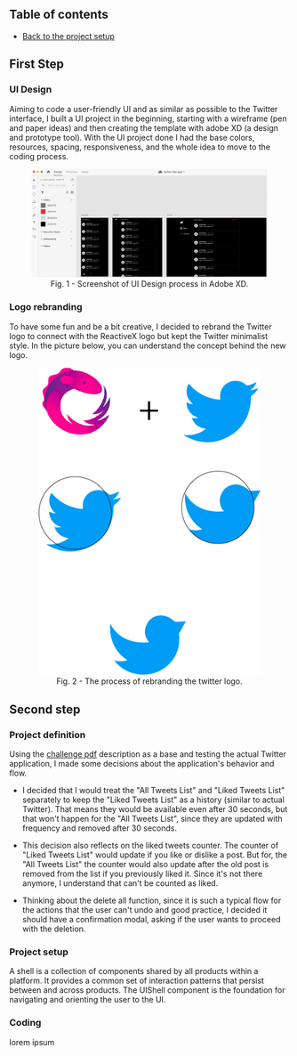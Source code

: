 ## Table of contents

- [Back to the project setup](../README.md)
  
## First Step
### UI Design
  Aiming to code a user-friendly UI and as similar as possible to the Twitter interface, I built a UI project in the beginning, starting with a wireframe (pen and paper ideas) and then creating the template with adobe XD (a design and prototype tool). With the UI project done I had the base colors, resources, spacing, responsiveness, and the whole idea to move to the coding process. 

<div align="center">
  <figure>
    <img src="../src/assests/images/ui-twitter-like-app.png" alt="twitter like app ui design">
    <figcaption>Fig. 1 - Screenshot of UI Design process in Adobe XD.</figcaption>
  </figure>
</div>


  ### Logo rebranding
   To have some fun and be a bit creative, I decided to rebrand the Twitter logo to connect with the ReactiveX logo but kept the Twitter minimalist style. In the picture below, you can understand the concept behind the new logo.

  <div align="center">
    <figure>
      <img width="400px" src="../src/assests/images/rebranding.jpg" alt="Rebranding Twitter logo"/>
      <br />
      <figcaption>Fig. 2 - The process of rebranding the twitter logo.</figcaption>
    </figure>
  </div>

  ## Second step

  ### Project definition
  Using the [challenge pdf](../src/assests/pdf/Twitter-like_application.pdf) description as a base and testing the actual Twitter application, I made some decisions about the application's behavior and flow.
  - I decided that I would treat the "All Tweets List" and "Liked Tweets List" separately to keep the "Liked Tweets List" as a history (similar to actual Twitter). That means they would be available even after 30 seconds, but that won't happen for the "All Tweets List", since they are updated with frequency and removed after 30 seconds.

  - This decision also reflects on the liked tweets counter. The counter of "Liked Tweets List" would update if you like or dislike a post. But for, the "All Tweets List" the counter would also update after the old post is removed from the list if you previously liked it. Since it's not there anymore, I understand that can't be counted as liked. 
  
  - Thinking about the delete all function, since it is such a typical flow for the actions that the user can't undo and good practice, I decided it should have a confirmation modal, asking if the user wants to proceed with the deletion. 
  ### Project setup
  A shell is a collection of components shared by all products within a platform. It provides a common set of interaction patterns that persist between and across products.
  The UIShell component is the foundation for navigating and orienting the user to the UI.
  ### Coding
  lorem ipsum
